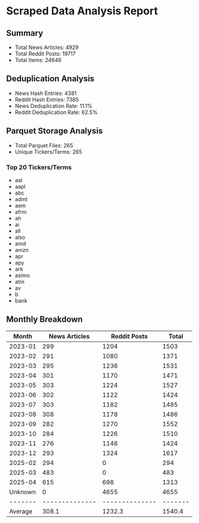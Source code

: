 # Scraped Data Analysis Report

## Summary
- Total News Articles: 4929
- Total Reddit Posts: 19717
- Total Items: 24646

## Deduplication Analysis
- News Hash Entries: 4381
- Reddit Hash Entries: 7385
- News Deduplication Rate: 11.1%
- Reddit Deduplication Rate: 62.5%

## Parquet Storage Analysis
- Total Parquet Files: 265
- Unique Tickers/Terms: 265

### Top 20 Tickers/Terms
- aal
- aapl
- abc
- admt
- aem
- afrm
- ah
- ai
- all
- also
- amd
- amzn
- apr
- apy
- ark
- asimo
- atm
- av
- b
- bank

## Monthly Breakdown

| Month | News Articles | Reddit Posts | Total |
|-------|--------------|--------------|-------|
| 2023-01 | 299 | 1204 | 1503 |
| 2023-02 | 291 | 1080 | 1371 |
| 2023-03 | 295 | 1236 | 1531 |
| 2023-04 | 301 | 1170 | 1471 |
| 2023-05 | 303 | 1224 | 1527 |
| 2023-06 | 302 | 1122 | 1424 |
| 2023-07 | 303 | 1182 | 1485 |
| 2023-08 | 308 | 1178 | 1486 |
| 2023-09 | 282 | 1270 | 1552 |
| 2023-10 | 284 | 1226 | 1510 |
| 2023-11 | 276 | 1148 | 1424 |
| 2023-12 | 293 | 1324 | 1617 |
| 2025-02 | 294 | 0 | 294 |
| 2025-03 | 483 | 0 | 483 |
| 2025-04 | 615 | 698 | 1313 |
| Unknown | 0 | 4655 | 4655 |
|-------|--------------|--------------|-------|
| Average | 308.1 | 1232.3 | 1540.4 |